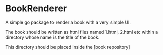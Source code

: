 # BookRenderer

A simple go package to render a book with a very simple UI.

The book should be written as html files named 1.html, 2.html etc within a directory whose name is the title of the book.

This directory should be placed inside the [book repository]

